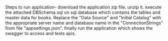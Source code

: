 Steps to run application-
download the application zip file.
unzip it.
execute the attached DBSchema.sql on sql database which contains the tables and master data for books.
Replace the "Data Source" and "Initial Catalog" with the appropriate server name and database name in the "ConnectionStrings" from file "appsettings.json".
finally run the application which shows the swagger to access and tests apis.
